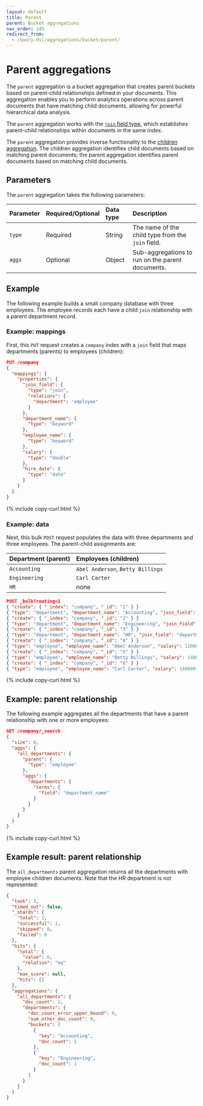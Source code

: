 ```yaml
---
layout: default
title: Parent
parent: Bucket aggregations
nav_order: 145
redirect_from:
  - /query-dsl/aggregations/bucket/parent/
---
```


# Parent aggregations

The `parent` aggregation is a bucket aggregation that creates parent buckets based on parent-child relationships defined in your documents. This aggregation enables you to perform analytics operations across parent documents that have matching child documents, allowing for powerful hierarchical data analysis.

The `parent` aggregation works with the [`join` field type]({{site.url}}{{site.baseurl}}/field-types/supported-field-types/join/), which establishes parent-child relationships within documents in the same index.

The `parent` aggregation provides inverse functionality to the [children aggregation]({{site.url}}{{site.baseurl}}/aggregations/bucket/children/). The children aggregation identifies child documents based on matching parent documents; the parent aggregation identifies parent documents based on matching child documents.


## Parameters

The `parent` aggregation takes the following parameters:

| Parameter             | Required/Optional | Data type       | Description |
| :--                   | :--               |  :--            | :--         |
| `type`                | Required          | String          | The name of the child type from the `join` field. |
| `aggs`                | Optional          | Object          | Sub-aggregations to run on the parent documents. |

## Example

The following example builds a small company database with three employees. The employee records each have a child `join` relationship with a parent department record.

### Example: mappings

First, this `PUT` request creates a `company` index with a `join` field that maps departments (parents) to employees (children):

```json
PUT /company
{
  "mappings": {
    "properties": {
      "join_field": {
        "type": "join",
        "relations": {
          "department": "employee"
        }
      },
      "department_name": {
        "type": "keyword"
      },
      "employee_name": {
        "type": "keyword"
      },
      "salary": {
        "type": "double"
      },
      "hire_date": {
        "type": "date"
      }
    }
  }
}
```
{% include copy-curl.html %}

### Example: data

Next, this bulk `POST` request populates the data with three departments and three employees. The parent-child assignments are:

| Department (parent) | Employees (children) |
| :-- | :-- |
| `Accounting` | `Abel Anderson`, `Betty Billings` |
| `Engineering` | `Carl Carter` |
| `HR` | none |

```json
POST _bulk?routing=1
{ "create": { "_index": "company", "_id": "1" } }
{ "type": "department", "department_name": "Accounting", "join_field": "department" }
{ "create": { "_index": "company", "_id": "2" } }
{ "type": "department", "department_name": "Engineering", "join_field": "department" }
{ "create": { "_index": "company", "_id": "3" } }
{ "type": "department", "department_name": "HR", "join_field": "department" }
{ "create": { "_index": "company", "_id": "4" } }
{ "type": "employee", "employee_name": "Abel Anderson", "salary": 120000, "hire_date": "2024-04-04", "join_field": { "name": "employee",  "parent": "1" } }
{ "create": { "_index": "company", "_id": "5" } }
{ "type": "employee", "employee_name": "Betty Billings", "salary": 140000, "hire_date": "2023-05-05", "join_field": { "name": "employee",  "parent": "1" } }
{ "create": { "_index": "company", "_id": "6" } }
{ "type": "employee", "employee_name": "Carl Carter", "salary": 140000, "hire_date": "2020-06-06",  "join_field": { "name": "employee",  "parent": "2" } }
```
{% include copy-curl.html %}


## Example: parent relationship

The following example aggregates all the departments that have a parent relationship with one or more employees:

```json
GET /company/_search
{
  "size": 0,
  "aggs": {
    "all_departments": {
      "parent": {
        "type": "employee"
      },
      "aggs": {
        "departments": {
          "terms": {
            "field": "department_name"
          }
        }
      }
    }
  }
}
```
{% include copy-curl.html %}

## Example result: parent relationship

The `all_departments` parent aggregation returns all the departments with employee children documents. Note that the HR department is not represented:

```json
{
  "took": 3,
  "timed_out": false,
  "_shards": {
    "total": 1,
    "successful": 1,
    "skipped": 0,
    "failed": 0
  },
  "hits": {
    "total": {
      "value": 6,
      "relation": "eq"
    },
    "max_score": null,
    "hits": []
  },
  "aggregations": {
    "all_departments": {
      "doc_count": 2,
      "departments": {
        "doc_count_error_upper_bound": 0,
        "sum_other_doc_count": 0,
        "buckets": [
          {
            "key": "Accounting",
            "doc_count": 1
          },
          {
            "key": "Engineering",
            "doc_count": 1
          }
        ]
      }
    }
  }
}
```